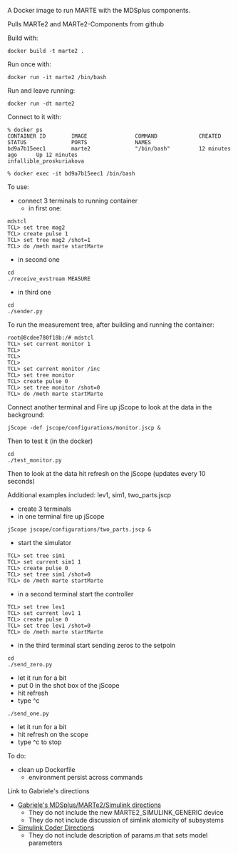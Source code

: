 A Docker image to run MARTE with the MDSplus components. 

Pulls MARTe2 and MARTe2-Components from github

Build with:
```
docker build -t marte2 .
```

Run once with:
```
docker run -it marte2 /bin/bash
```

Run and leave running:
```
docker run -dt marte2
```

Connect to it with:
```
% docker ps
CONTAINER ID        IMAGE               COMMAND             CREATED             STATUS              PORTS               NAMES
bd9a7b15eec1        marte2              "/bin/bash"         12 minutes ago      Up 12 minutes                           infallible_proskuriakova

% docker exec -it bd9a7b15eec1 /bin/bash
```

To use:
- connect 3 terminals to running container
  - in first one: 
```
mdstcl
TCL> set tree mag2
TCL> create pulse 1
TCL> set tree mag2 /shot=1
TCL> do /meth marte startMarte
```
  - in second one
```
cd
./receive_evstream MEASURE
```
  - in third one
```
cd
./sender.py
```
To run the measurement tree, after building and running the container:
```
root@8cdee780f18b:/# mdstcl
TCL> set current monitor 1
TCL>
TCL>
TCL>
TCL> set current monitor /inc
TCL> set tree monitor
TCL> create pulse 0
TCL> set tree monitor /shot=0
TCL> do /meth marte startMarte
```
Connect another terminal and Fire up jScope to look at the data in the background:
```
jScope -def jscope/configurations/monitor.jscp &

```
Then to test it (in the docker)
```
cd 
./test_monitor.py
```
Then to look at the data hit refresh on the jScope (updates every 10 seconds)

Additional examples included:
lev1, sim1, two_parts.jscp  
- create 3 terminals
- in one terminal fire up jScope
```
jScope jscope/configurations/two_parts.jscp &
```
- start the simulator
```
TCL> set tree sim1
TCL> set current sim1 1
TCL> create pulse 0
TCL> set tree sim1 /shot=0
TCL> do /meth marte startMarte
```
- in a second terminal start the controller
```
TCL> set tree lev1
TCL> set current lev1 1
TCL> create pulse 0
TCL> set tree lev1 /shot=0
TCL> do /meth marte startMarte
```
- in the third terminal start sending zeros to the setpoin
```
cd
./send_zero.py
```
- let it run for a bit
- put 0 in the shot box of the jScope
- hit refresh
- type ^c
```
./send_one.py
```
- let it run for a bit
- hit refresh on the scope
- type ^c to stop

To do:
- clean up Dockerfile
  - environment persist across commands

Link to Gabriele's directions
- [Gabriele's MDSplus/MARTe2/Simulink directions](https://docs.google.com/document/d/13b86ljBcJ2ATIZ_8E59QlUWo5uQQYwcs_pPLIFDksjk/edit)
  - They do not include the new MARTE2_SIMULINK_GENERIC device
  - They do not include discussion of simlink atomicity of subsystems
- [Simulink Coder Directions](https://docs.google.com/open?id=1vHRwQuGrafutjCxFYD_RZrZiRauSiPvKrBcOKwYZFno&authuser=jas%40psfc.mit.edu&usp=drive_fs)
  - They do not include description of params.m  that sets model parameters
